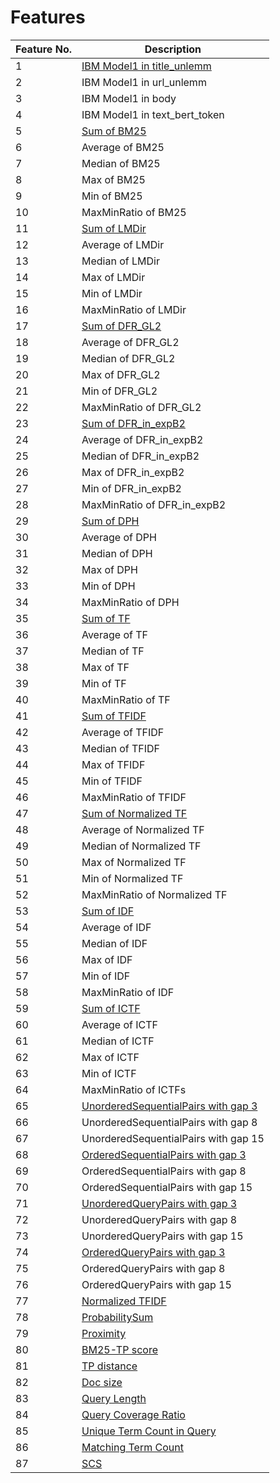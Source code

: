 # Features
| Feature No.     | Description                                     |
|-----------------|-------------------------------------------------|
|      1          | [IBM Model1 in title\_unlemm](../src/main/java/io/anserini/ltr/feature/IBMModel1.java)            
|      2          | IBM Model1 in url\_unlemm
|      3          | IBM Model1 in body                
|      4          | IBM Model1 in text\_bert\_token          
|      5          | [Sum of BM25](../src/main/java/io/anserini/ltr/feature/BM25Stat.java)
|      6          | Average of BM25
|      7          | Median of BM25
|      8          | Max of BM25 
|      9          | Min of BM25 
|      10         | MaxMinRatio of BM25 
|      11         | [Sum of LMDir](../src/main/java/io/anserini/ltr/feature/LMDirStat.java)  
|      12         | Average of LMDir 
|      13         | Median of LMDir 
|      14         | Max of LMDir 
|      15         | Min of LMDir 
|      16         | MaxMinRatio of LMDir
|      17         | [Sum of DFR\_GL2](../src/main/java/io/anserini/ltr/feature/DFRGL2Stat.java)  
|      18         | Average of DFR\_GL2 
|      19         | Median of DFR\_GL2 
|      20         | Max of DFR\_GL2 
|      21         | Min of DFR\_GL2 
|      22         | MaxMinRatio of DFR\_GL2 
|      23         | [Sum of DFR\_in\_expB2](../src/main/java/io/anserini/ltr/feature/DFRInExpB2Stat.java)
|      24         | Average of DFR\_in\_expB2 
|      25         | Median of DFR\_in\_expB2 
|      26         | Max of DFR\_in\_expB2 
|      27         | Min of DFR\_in\_expB2 
|      28         | MaxMinRatio of DFR\_in\_expB2 
|      29         | [Sum of DPH](../src/main/java/io/anserini/ltr/feature/DPHStat.java)
|      30         | Average of DPH 
|      31         | Median of DPH 
|      32         | Max of DPH 
|      33         | Min of DPH 
|      34         | MaxMinRatio of DPH 
|      35         | [Sum of TF](../src/main/java/io/anserini/ltr/feature/TFStat.java)  
|      36         | Average of TF 
|      37         | Median of TF 
|      38         | Max of TF 
|      39         | Min of TF 
|      40         | MaxMinRatio of TF 
|      41         | [Sum of TFIDF](../src/main/java/io/anserini/ltr/feature/TFIDFStat.java)  
|      42         | Average of TFIDF 
|      43         | Median of TFIDF 
|      44         | Max of TFIDF 
|      45         | Min of TFIDF 
|      46         | MaxMinRatio of TFIDF 
|      47         | [Sum of Normalized TF](../src/main/java/io/anserini/ltr/feature/NormalizedTFStat.java)  
|      48         | Average of Normalized TF 
|      49         | Median of Normalized TF 
|      50         | Max of Normalized TF 
|      51         | Min of Normalized TF 
|      52         | MaxMinRatio of Normalized TF 
|      53         | [Sum of IDF](../src/main/java/io/anserini/ltr/feature/IDFStat.java)  
|      54         | Average of IDF 
|      55         | Median of IDF 
|      56         | Max of IDF 
|      57         | Min of IDF 
|      58         | MaxMinRatio of IDF 
|      59         | [Sum of ICTF](../src/main/java/io/anserini/ltr/feature/ICTFStat.java)  
|      60         | Average of ICTF 
|      61         | Median of ICTF 
|      62         | Max of ICTF 
|      63         | Min of ICTF 
|      64         | MaxMinRatio of ICTFs 
|      65         | [UnorderedSequentialPairs with gap 3](../src/main/java/io/anserini/ltr/feature/UnorderedSequentialPairs.java) 
|      66         | UnorderedSequentialPairs with gap 8
|      67         | UnorderedSequentialPairs with gap 15
|      68         | [OrderedSequentialPairs with gap 3](../src/main/java/io/anserini/ltr/feature/OrderedSequentialPairs.java)
|      69         | OrderedSequentialPairs with gap 8
|      70         | OrderedSequentialPairs with gap 15
|      71         | [UnorderedQueryPairs with gap 3](../src/main/java/io/anserini/ltr/feature/UnorderedQueryPairs.java)
|      72         | UnorderedQueryPairs with gap 8
|      73         | UnorderedQueryPairs with gap 15
|      74         | [OrderedQueryPairs with gap 3](../src/main/java/io/anserini/ltr/feature/OrderedQueryPairs.java)
|      75         | OrderedQueryPairs with gap 8
|      76         | OrderedQueryPairs with gap 15
|      77         | [Normalized TFIDF](../src/main/java/io/anserini/ltr/feature/NormalizedTFIDF.java) 
|      78         | [ProbabilitySum](../src/main/java/io/anserini/ltr/feature/ProbalitySum.java) 
|      79         | [Proximity](../src/main/java/io/anserini/ltr/feature/Proximity.java) 
|      80         | [BM25-TP score](../src/main/java/io/anserini/ltr/feature/TpScore.java)
|      81         | [TP distance](../src/main/java/io/anserini/ltr/feature/TpDist.java)  
|      82         | [Doc size](../src/main/java/io/anserini/ltr/feature/DocSize.java)
|      83         | [Query Length](../src/main/java/io/anserini/ltr/feature/QueryLength.java)  
|      84         | [Query Coverage Ratio](../src/main/java/io/anserini/ltr/feature/QueryCoverageRatio.java)  
|      85         | [Unique Term Count in Query](../src/main/java/io/anserini/ltr/feature/UniqueTermCount.java) 
|      86         | [Matching Term Count](../src/main/java/io/anserini/ltr/feature/MatchingTermCount.java) 
|      87         | [SCS](../src/main/java/io/anserini/ltr/feature/SCS.java) 